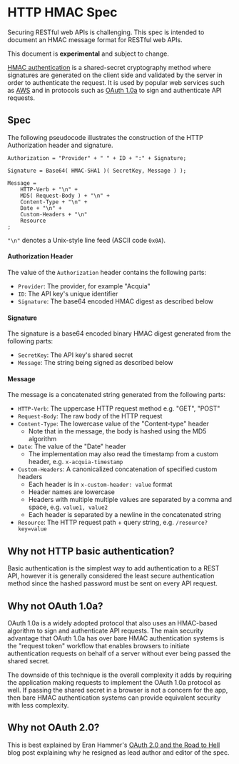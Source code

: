# HTTP HMAC Spec

Securing RESTful web APIs is challenging. This spec is intended to document
an HMAC message format for RESTful web APIs.

This document is **experimental** and subject to change.

[HMAC authentication](http://en.wikipedia.org/wiki/Hash-based_message_authentication_code)
is a shared-secret cryptography method where signatures are generated on the
client side and validated by the server in order to authenticate the request. It
is used by popular web services such as [AWS](http://docs.aws.amazon.com/AmazonS3/latest/dev/RESTAuthentication.html)
and in protocols such as [OAuth 1.0a](http://oauth.net/core/1.0a/) to sign and
authenticate API requests.

## Spec

The following pseudocode illustrates the construction of the HTTP
Authorization header and signature.

```
Authorization = "Provider" + " " + ID + ":" + Signature;

Signature = Base64( HMAC-SHA1 )( SecretKey, Message ) );

Message =
    HTTP-Verb + "\n" +
    MD5( Request-Body ) + "\n" +
    Content-Type + "\n" +
    Date + "\n" +
    Custom-Headers + "\n"
    Resource
;
```

`"\n"` denotes a Unix-style line feed (ASCII code `0x0A`).

#### Authorization Header

The value of the `Authorization` header contains the following parts:

* `Provider`: The provider, for example "Acquia"
* `ID`: The API key's unique identifier
* `Signature`: The base64 encoded HMAC digest as described below

#### Signature

The signature is a base64 encoded binary HMAC digest generated from the
following parts:

* `SecretKey`: The API key's shared secret
* `Message`: The string being signed as described below

#### Message

The message is a concatenated string  generated from the following parts:

* `HTTP-Verb`: The uppercase HTTP request method e.g. "GET", "POST"
* `Request-Body`: The raw body of the HTTP request
* `Content-Type`: The lowercase value of the "Content-type" header
  * Note that in the message, the body is hashed using the MD5 algorithm
* `Date`: The value of the "Date" header
  * The implementation may also read the timestamp from a custom header, e.g. `x-acquia-timestamp`
* `Custom-Headers`: A canonicalized concatenation of specified custom headers
  * Each header is in `x-custom-header: value` format
  * Header names are lowercase
  * Headers with multiple multiple values are separated by a comma and space, e.g. `value1, value2`
  * Each header is separated by a newline in the concatenated string
* `Resource`: The HTTP request path + query string, e.g. `/resource?key=value`

## Why not HTTP basic authentication?

Basic authentication is the simplest way to add authentication to a REST API,
however it is generally considered the least secure authentication method since
the hashed password must be sent on every API request.

## Why not OAuth 1.0a?

OAuth 1.0a is a widely adopted protocol that also uses an HMAC-based algorithm
to sign and authenticate API requests. The main security advantage that OAuth
1.0a has over bare HMAC authentication systems is the "request token" workflow
that enables browsers to initiate authentication requests on behalf of a server
without ever being passed the shared secret.

The downside of this technique is the overall complexity it adds by requiring
the application making requests to implement the OAuth 1.0a protocol as well. If
passing the shared secret in a browser is not a concern for the app, then bare
HMAC authentication systems can provide equivalent security with less
complexity.

## Why not OAuth 2.0?

This is best explained by Eran Hammer's [OAuth 2.0 and the Road to Hell](http://hueniverse.com/2012/07/26/oauth-2-0-and-the-road-to-hell/)
blog post explaining why he resigned as lead author and editor of the spec.

